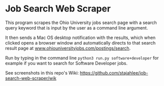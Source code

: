 # Job Search Web Scraper
This program scrapes the Ohio University jobs search page with a search query keyword that is input by the user as a command line argument. 

It then sends a Mac OS desktop notification with the results, which when clicked opens a browser window and automatically directs to that search result page at www.ohiouniversityjobs.com/postings/search.

Run by typing in the command line `python3 run.py software+developer` for example if you want to search for Software Developer jobs.

See screenshots in this repo's Wiki: https://github.com/stajahlee/job-search-web-scraper/wik
